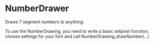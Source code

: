 # NumberDrawer
Draws 7 segment numbers to anything.

To use the NumberDrawing, you need to write a basic setpixel function, choose settings for your font and call NumberDrawing_drawNumber(...)
